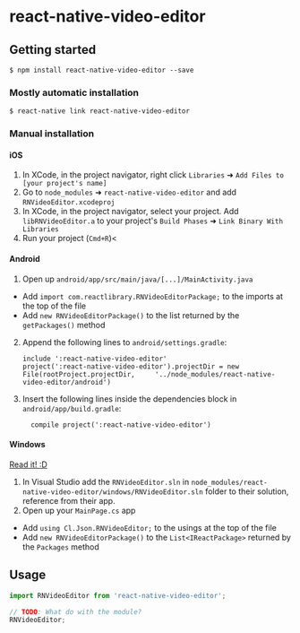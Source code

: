 
# react-native-video-editor

## Getting started

`$ npm install react-native-video-editor --save`

### Mostly automatic installation

`$ react-native link react-native-video-editor`

### Manual installation


#### iOS

1. In XCode, in the project navigator, right click `Libraries` ➜ `Add Files to [your project's name]`
2. Go to `node_modules` ➜ `react-native-video-editor` and add `RNVideoEditor.xcodeproj`
3. In XCode, in the project navigator, select your project. Add `libRNVideoEditor.a` to your project's `Build Phases` ➜ `Link Binary With Libraries`
4. Run your project (`Cmd+R`)<

#### Android

1. Open up `android/app/src/main/java/[...]/MainActivity.java`
  - Add `import com.reactlibrary.RNVideoEditorPackage;` to the imports at the top of the file
  - Add `new RNVideoEditorPackage()` to the list returned by the `getPackages()` method
2. Append the following lines to `android/settings.gradle`:
  	```
  	include ':react-native-video-editor'
  	project(':react-native-video-editor').projectDir = new File(rootProject.projectDir, 	'../node_modules/react-native-video-editor/android')
  	```
3. Insert the following lines inside the dependencies block in `android/app/build.gradle`:
  	```
      compile project(':react-native-video-editor')
  	```

#### Windows
[Read it! :D](https://github.com/ReactWindows/react-native)

1. In Visual Studio add the `RNVideoEditor.sln` in `node_modules/react-native-video-editor/windows/RNVideoEditor.sln` folder to their solution, reference from their app.
2. Open up your `MainPage.cs` app
  - Add `using Cl.Json.RNVideoEditor;` to the usings at the top of the file
  - Add `new RNVideoEditorPackage()` to the `List<IReactPackage>` returned by the `Packages` method


## Usage
```javascript
import RNVideoEditor from 'react-native-video-editor';

// TODO: What do with the module?
RNVideoEditor;
```
  